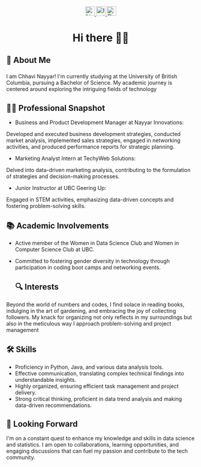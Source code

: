 
###

<div align="center">
  <a href="https://www.linkedin.com/in/chhavi-nayyar-268395205/">
    <img src="https://img.shields.io/static/v1?message=LinkedIn&logo=linkedin&label=&color=0077B5&logoColor=white&labelColor=&style=for-the-badge" height="25" alt="LinkedIn logo"  />
  </a>
  <a href="https://www.instagram.com/chhavszzz">
    <img src="https://img.shields.io/static/v1?message=Instagram&logo=instagram&label=&color=E4405F&logoColor=white&labelColor=&style=for-the-badge" height="25" alt="Instagram logo"  />
  </a>
  <a href="https://discord.com/users/chhavo.">
    <img src="https://img.shields.io/static/v1?message=Discord&logo=discord&label=&color=5865F2&logoColor=white&labelColor=&style=for-the-badge" height="25" alt="Discord logo" />
</a>

</div>

###

###


<h1 align="center"> Hi there 👋👋</h1>

###

<h2 align="left"> 🏫 About Me </h2>

###

<p align="left">I am Chhavi Nayyar! I'm currently studying at the University of British Columbia, pursuing a Bachelor of Science. My academic journey is centered around exploring the intriguing fields of technology

 <h2 align="left"> 👩‍💻 Professional Snapshot </h2> 
 
 - Business and Product Development Manager at Nayyar Innovations:

Developed and executed business development strategies, conducted market analysis, implemented sales strategies, engaged in networking activities, and produced performance reports for strategic planning.

- Marketing Analyst Intern at TechyWeb Solutions: 
 
Delved into data-driven marketing analysis, contributing to the formulation of strategies and decision-making processes.

- Junior Instructor at UBC Geering Up: 

Engaged in STEM activities, emphasizing data-driven concepts and fostering problem-solving skills.

<h2 align="left"> 📚  Academic Involvements </h2>

- Active member of the Women in Data Science Club and Women in Computer Science Club at UBC.

- Committed to fostering gender diversity in technology through participation in coding boot camps and networking events.

  <h2 align="left"> 🔍 Interests </h2>

Beyond the world of numbers and codes, I find solace in reading books, indulging in the art of gardening, and embracing the joy of collecting followers. My knack for organizing not only reflects in my surroundings but also in the meticulous way I approach problem-solving and project management </p>

###

<h2 align="left"> 🛠 Skills </h2>

- Proficiency in Python, Java, and various data analysis tools.
- Effective communication, translating complex technical findings into understandable insights.
- Highly organized, ensuring efficient task management and project delivery.
- Strong critical thinking, proficient in data trend analysis and making data-driven recommendations.


<h2 align="left"> 🌱 Looking Forward </h2>

I'm on a constant quest to enhance my knowledge and skills in data science and statistics. I am open to collaborations, learning opportunities, and engaging discussions that can fuel my passion and contribute to the tech community.


###













